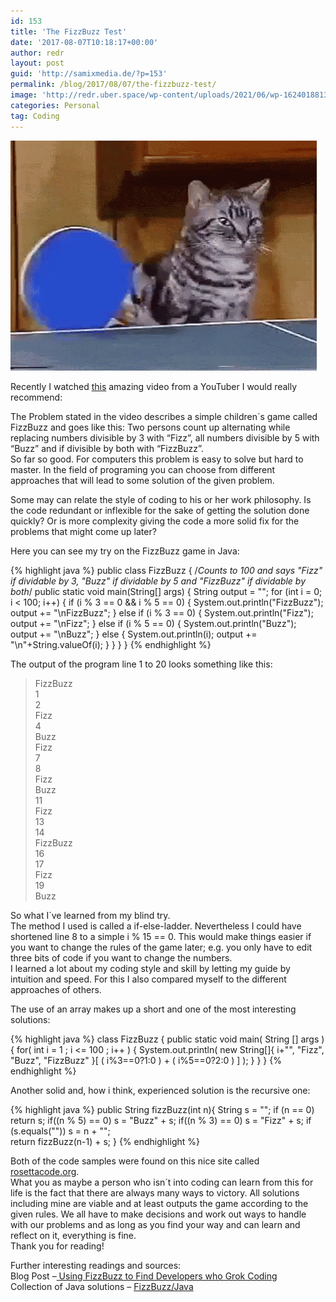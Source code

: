 ```yaml
---
id: 153
title: 'The FizzBuzz Test'
date: '2017-08-07T10:18:17+00:00'
author: redr
layout: post
guid: 'http://samixmedia.de/?p=153'
permalink: /blog/2017/08/07/the-fizzbuzz-test/
image: 'http://redr.uber.space/wp-content/uploads/2021/06/wp-1624018813474-210x158.gif'
categories: Personal
tag: Coding
---
```


![FizzBuzz](/uploads/imgs/fizzbuzz.gif)

Recently I watched [this](https://www.youtube.com/watch?v=QPZ0pIK_wsc) amazing video from a YouTuber I would really recommend:

The Problem stated in the video describes a simple children´s game called FizzBuzz and goes like this: Two persons count up alternating while replacing numbers divisible by 3 with “Fizz”, all numbers divisible by 5 with “Buzz” and if divisible by both with “FizzBuzz”.  
So far so good. For computers this problem is easy to solve but hard to master. In the field of programing you can choose from different approaches that will lead to some solution of the given problem.

Some may can relate the style of coding to his or her work philosophy. Is the code redundant or inflexible for the sake of getting the solution done quickly? Or is more complexity giving the code a more solid fix for the problems that might come up later?

Here you can see my try on the FizzBuzz game in Java:

{% highlight java %}
public class FizzBuzz {
	/*Counts to 100 and says "Fizz" if dividable by 3, 
"Buzz" if dividable by 5 and "FizzBuzz" 
if dividable by both*/
	public static void main(String[] args) {
		String output = "";
		for (int i = 0; i < 100; i++) {
			if (i % 3 == 0 && i % 5 == 0) {
				System.out.println("FizzBuzz");
				output += "\nFizzBuzz";
			} else if (i % 3 == 0) {
				System.out.println("Fizz");
				output += "\nFizz";
			} else if (i % 5 == 0) {
				System.out.println("Buzz");
				output += "\nBuzz";
			} else {
				System.out.println(i);
				output += "\n"+String.valueOf(i);
			}
		}
	}
}
{% endhighlight %}

The output of the program line 1 to 20 looks something like this:

> FizzBuzz  
> 1  
> 2  
> Fizz  
> 4  
> Buzz  
> Fizz  
> 7  
> 8  
> Fizz  
> Buzz  
> 11  
> Fizz  
> 13  
> 14  
> FizzBuzz  
> 16  
> 17  
> Fizz  
> 19  
> Buzz

So what I´ve learned from my blind try.  
The method I used is called a if-else-ladder. Nevertheless I could have shortened line 8 to a simple i % 15 == 0. This would make things easier if you want to change the rules of the game later; e.g. you only have to edit three bits of code if you want to change the numbers.  
I learned a lot about my coding style and skill by letting my guide by intuition and speed. For this I also compared myself to the different approaches of others.

The use of an array makes up a short and one of the most interesting solutions:

{% highlight java %}
class FizzBuzz {
  public static void main( String [] args ) {
    for( int i = 1 ; i <= 100 ; i++ ) {
      System.out.println(
		new String[]{
		 i+"", "Fizz", "Buzz", "FizzBuzz"
		}[ ( i%3==0?1:0 ) + ( i%5==0?2:0 ) ]
	  );
    }
  }
}
{% endhighlight %}

Another solid and, how i think, experienced solution is the recursive one:

{% highlight java %}
public String fizzBuzz(int n){
  String s = "";
  if (n == 0)
    return s;
  if((n % 5) == 0)
    s = "Buzz" + s;
  if((n % 3) == 0)
    s = "Fizz" + s;
  if (s.equals(""))
    s = n + "";   
  return fizzBuzz(n-1) +  s;
}
{% endhighlight %}

Both of the code samples were found on this nice site called [rosettacode.org](http://rosettacode.org/wiki/FizzBuzz/Java).  
What you as maybe a person who isn´t into coding can learn from this for life is the fact that there are always many ways to victory. All solutions including mine are viable and at least outputs the game according to the given rules. We all have to make decisions and work out ways to handle with our problems and as long as you find your way and can learn and reflect on it, everything is fine.  
Thank you for reading!

Further interesting readings and sources:  
Blog Post –[ Using FizzBuzz to Find Developers who Grok Coding](https://imranontech.com/2007/01/24/using-fizzbuzz-to-find-developers-who-grok-coding/)  
Collection of Java solutions – [FizzBuzz/Java](http://rosettacode.org/wiki/FizzBuzz/Java)
